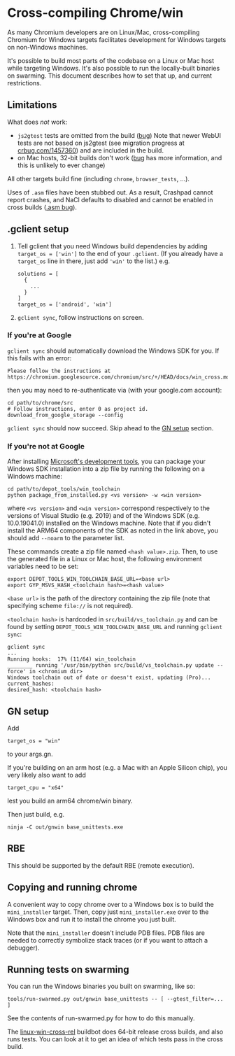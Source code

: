 # Cross-compiling Chrome/win

As many Chromium developers are on Linux/Mac, cross-compiling Chromium for
Windows targets facilitates development for Windows targets on non-Windows
machines.

It's possible to build most parts of the codebase on a Linux or Mac host while
targeting Windows.  It's also possible to run the locally-built binaries on
swarming.  This document describes how to set that up, and current restrictions.

## Limitations

What does *not* work:

* `js2gtest` tests are omitted from the build ([bug](https://crbug.com/1010561))
  Note that newer WebUI tests are not based on js2gtest
  (see migration progress at [crbug.com/1457360](https://crbug.com/1457360)) and
  are included in the build.
* on Mac hosts, 32-bit builds don't work ([bug](https://crbug.com/794838) has
  more information, and this is unlikely to ever change)

All other targets build fine (including `chrome`, `browser_tests`, ...).

Uses of `.asm` files have been stubbed out.  As a result, Crashpad cannot
report crashes, and NaCl defaults to disabled and cannot be enabled in cross
builds ([.asm bug](https://crbug.com/762167)).

## .gclient setup

1. Tell gclient that you need Windows build dependencies by adding
   `target_os = ['win']` to the end of your `.gclient`.  (If you already
   have a `target_os` line in there, just add `'win'` to the list.) e.g.

       solutions = [
         {
           ...
         }
       ]
       target_os = ['android', 'win']

1. `gclient sync`, follow instructions on screen.

### If you're at Google

`gclient sync` should automatically download the Windows SDK for you. If this
fails with an error:

    Please follow the instructions at
    https://chromium.googlesource.com/chromium/src/+/HEAD/docs/win_cross.md

then you may need to re-authenticate via (with your google.com account):

    cd path/to/chrome/src
    # Follow instructions, enter 0 as project id.
    download_from_google_storage --config

`gclient sync` should now succeed. Skip ahead to the [GN setup](#gn-setup)
section.

### If you're not at Google

After installing [Microsoft's development tools](windows_build_instructions.md#visual-studio),
you can package your Windows SDK installation into a zip file by running the following on a Windows machine:

    cd path/to/depot_tools/win_toolchain
    python package_from_installed.py <vs version> -w <win version>

where `<vs version>` and `<win version>` correspond respectively to the
versions of Visual Studio (e.g. 2019) and of the Windows SDK (e.g.
10.0.19041.0) installed on the Windows machine. Note that if you didn't
install the ARM64 components of the SDK as noted in the link above, you
should add `--noarm` to the parameter list.

These commands create a zip file named `<hash value>.zip`. Then, to use the
generated file in a Linux or Mac host, the following environment variables
need to be set:

    export DEPOT_TOOLS_WIN_TOOLCHAIN_BASE_URL=<base url>
    export GYP_MSVS_HASH_<toolchain hash>=<hash value>

`<base url>` is the path of the directory containing the zip file (note that
specifying scheme `file://` is not required).

`<toolchain hash>` is hardcoded in `src/build/vs_toolchain.py` and can be found by
setting `DEPOT_TOOLS_WIN_TOOLCHAIN_BASE_URL` and running `gclient sync`:

    gclient sync
    ...
    Running hooks:  17% (11/64) win_toolchain
    ________ running '/usr/bin/python src/build/vs_toolchain.py update --force' in <chromium dir>
    Windows toolchain out of date or doesn't exist, updating (Pro)...
    current_hashes:
    desired_hash: <toolchain hash>

## GN setup

Add

    target_os = "win"

to your args.gn.

If you're building on an arm host (e.g. a Mac with an Apple Silicon chip),
you very likely also want to add

    target_cpu = "x64"

lest you build an arm64 chrome/win binary.

Then just build, e.g.

    ninja -C out/gnwin base_unittests.exe

## RBE

This should be supported by the default RBE (remote execution).

## Copying and running chrome

A convenient way to copy chrome over to a Windows box is to build the
`mini_installer` target.  Then, copy just `mini_installer.exe` over
to the Windows box and run it to install the chrome you just built.

Note that the `mini_installer` doesn't include PDB files. PDB files are needed
to correctly symbolize stack traces (or if you want to attach a debugger).

## Running tests on swarming

You can run the Windows binaries you built on swarming, like so:

    tools/run-swarmed.py out/gnwin base_unittests -- [ --gtest_filter=... ]

See the contents of run-swarmed.py for how to do this manually.

The
[linux-win-cross-rel](https://ci.chromium.org/p/chromium/builders/ci/linux-win-cross-rel)
buildbot does 64-bit release cross builds, and also runs tests. You can look at
it to get an idea of which tests pass in the cross build.
